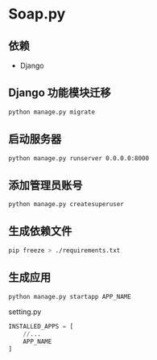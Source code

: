 # Soap.py

## 依赖

- Django


## Django 功能模块迁移

```bash
python manage.py migrate
```

## 启动服务器

```bash
python manage.py runserver 0.0.0.0:8000
```

## 添加管理员账号

```bash
python manage.py createsuperuser
```

## 生成依赖文件
```bash
pip freeze > ./requirements.txt
```

## 生成应用
```bash
python manage.py startapp APP_NAME
```

setting.py
```py
INSTALLED_APPS = [
    //...
    APP_NAME
]
```